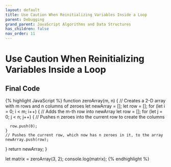 ```yaml
---
layout: default
title: Use Caution When Reinitializing Variables Inside a Loop
parent: Debugging
grand_parent: JavaScript Algorithms and Data Structures
has_children: false
nav_order: 11
---
```

# Use Caution When Reinitializing Variables Inside a Loop

## Final Code

{% highlight JavaScript %}
function zeroArray(m, n) {
  // Creates a 2-D array with m rows and n columns of zeroes
  let newArray = [];
  let row = [];
  for (let i = 0; i < m; i++) {
    // Adds the m-th row into newArray
    let row = [];
    for (let j = 0; j < n; j++) {
      // Pushes n zeroes into the current row to create the columns
      
      row.push(0);
    }
    // Pushes the current row, which now has n zeroes in it, to the array
    newArray.push(row);
  }
  return newArray;
}

let matrix = zeroArray(3, 2);
console.log(matrix);
{% endhighlight %}